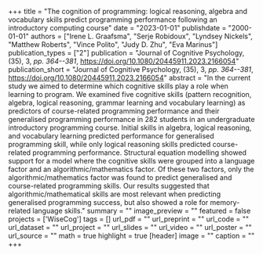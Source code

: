 +++
title = "The cognition of programming: logical reasoning, algebra and vocabulary skills predict programming performance following an introductory computing course"
date = "2023-01-01"
publishdate = "2000-01-01"
authors = ["Irene L. Graafsma", "Serje Robidoux", "Lyndsey Nickels", "Matthew Roberts", "Vince Polito", "Judy D. Zhu", "Eva Marinus"]
publication_types = ["2"]
publication = "Journal of Cognitive Psychology, (35), 3, _pp. 364--381_, https://doi.org/10.1080/20445911.2023.2166054"
publication_short = "Journal of Cognitive Psychology, (35), 3, _pp. 364--381_, https://doi.org/10.1080/20445911.2023.2166054"
abstract = "In the current study we aimed to determine which cognitive skills play a role when learning to program. We examined five cognitive skills (pattern recognition, algebra, logical reasoning, grammar learning and vocabulary learning) as predictors of course-related programming performance and their generalised programming performance in 282 students in an undergraduate introductory programming course. Initial skills in algebra, logical reasoning, and vocabulary learning predicted performance for generalised programming skill, while only logical reasoning skills predicted course-related programming performance. Structural equation modelling showed support for a model where the cognitive skills were grouped into a language factor and an algorithmic/mathematics factor. Of these two factors, only the algorithmic/mathematics factor was found to predict generalised and course-related programming skills. Our results suggested that algorithmic/mathematical skills are most relevant when predicting generalised programming success, but also showed a role for memory-related language skills."
summary = ""
image_preview = ""
featured = false
projects = ['WiseCog']
tags = []
url_pdf = ""
url_preprint = ""
url_code = ""
url_dataset = ""
url_project = ""
url_slides = ""
url_video = ""
url_poster = ""
url_source = ""
math = true
highlight = true
[header]
image = ""
caption = ""
+++
